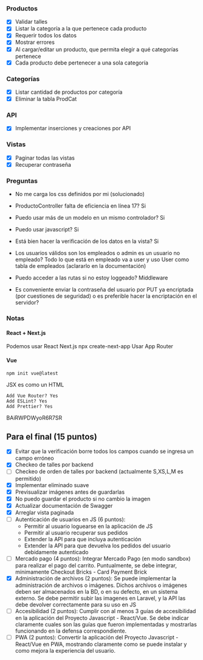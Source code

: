 ### Productos

- [X] Validar talles
- [X] Listar la categoría a la que pertenece cada producto
- [X] Requerir todos los datos
- [X] Mostrar errores
- [X] Al cargar/editar un producto, que permita elegir a qué categorías pertenece
- [X] Cada producto debe pertenecer a una sola categoría

### Categorías
- [X] Listar cantidad de productos por categoría
- [X] Eliminar la tabla ProdCat

### API
- [X] Implementar inserciones y creaciones por API

### Vistas
- [X] Paginar todas las vistas
- [X] Recuperar contraseña

### Preguntas
- No me carga los css definidos por mi (solucionado)
- ProductoController falta de eficiencia en línea 17? Si
- Puedo usar más de un modelo en un mismo controlador? Si
- Puedo usar javascript? Si

- Está bien hacer la verificación de los datos en la vista? Si
- Los usuarios válidos son los empleados o admin es un usuario no empleado? Todo lo que está en empleado va a user y uso User como tabla de empleados (aclararlo en la documentación)
- Puedo acceder a las rutas si no estoy loggeado? Middleware

- Es conveniente enviar la contraseña del usuario por PUT ya encriptada (por cuestiones de seguridad) o es preferible hacer la encriptación en el servidor?

### Notas

#### React + Next.js
Podemos usar React Next.js
    npx create-next-app
Usar App Router

#### Vue
    
    npm init vue@latest

JSX es como un HTML

    Add Vue Router? Yes
    Add ESLint? Yes
    Add Prettier? Yes

BAiRWPDWyoR6R7SR

## Para el final (15 puntos)
- [X] Evitar que la verificación borre todos los campos cuando se ingresa un campo erróneo
- [X] Checkeo de talles por backend
- [ ] Checkeo de orden de talles por backend (actualmente S,XS,L,M es permitido)
- [X] Implementar eliminado suave
- [X] Previsualizar imágenes antes de guardarlas
- [X] No puedo guardar el producto si no cambio la imagen
- [X] Actualizar documentación de Swagger
- [X] Arreglar vista paginada
- [ ] Autenticación de usuarios en JS (6 puntos): 
    - Permitir al usuario loguearse en la aplicación de JS
    - Permitir al usuario recuperar sus pedidos
    - Extender la API para que incluya autenticación
    - Extender la API para que devuelva los pedidos del usuario debidamente autenticado
- [ ] Mercado pago (4 puntos): Integrar Mercado Pago (en modo sandbox) para realizar el pago del carrito. Puntualmente, se debe integrar, mínimamente Checkout Bricks - Card Payment Brick
- [X] Administración de archivos (2 puntos): Se puede implementar la administración de archivos o imágenes. Dichos archivos o imágenes deben ser almacenados en la BD, o en su defecto, en un sistema externo. Se debe permitir subir las imagenes en Laravel, y la API las debe devolver correctamente para su uso en JS
- [ ] Accesibilidad (2 puntos): Cumplir con al menos 3 guías de accesibilidad en la aplicación del Proyecto Javascript - React/Vue. Se debe indicar claramente cuales son las guías que fueron implementadas y mostrarlas funcionando en la defensa correspondiente.
- [ ] PWA (2 puntos): Convertir la aplicación del Proyecto Javascript - React/Vue en PWA, mostrando claramente como se puede instalar y como mejora la experiencia del usuario.
